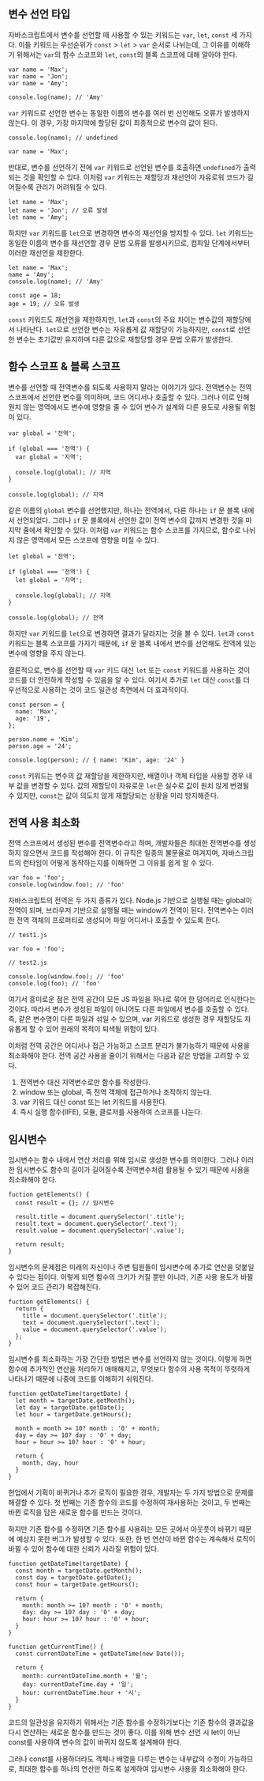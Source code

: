 ## 변수 선언 타입

자바스크립트에서 변수를 선언할 때 사용할 수 있는 키워드는 `var`, `let`, `const` 세 가지다. 이들 키워드는 우선순위가 `const` > `let` > `var` 순서로 나뉘는데, 그 이유를 이해하기 위해서는 `var`의 함수 스코프와 `let`, `const`의 블록 스코프에 대해 알아야 한다.

```
var name = 'Max';
var name = 'Jon';
var name = 'Amy';

console.log(name); // 'Amy'
```

`var` 키워드로 선언한 변수는 동일한 이름의 변수를 여러 번 선언해도 오류가 발생하지 않는다. 이 경우, 가장 마지막에 할당된 값이 최종적으로 변수의 값이 된다.

```
console.log(name); // undefined

var name = 'Max';
```

반대로, 변수를 선언하기 전에 `var` 키워드로 선언된 변수를 호출하면 `undefined`가 출력되는 것을 확인할 수 있다. 이처럼 `var` 키워드는 재할당과 재선언이 자유로워 코드가 길어질수록 관리가 어려워질 수 있다.

```
let name = 'Max';
let name = 'Jon'; // 오류 발생
let name = 'Amy';
```

하지만 `var` 키워드를 `let`으로 변경하면 변수의 재선언을 방지할 수 있다. `let` 키워드는 동일한 이름의 변수를 재선언할 경우 문법 오류를 발생시키므로, 컴파일 단계에서부터 이러한 재선언을 제한한다.

```
let name = 'Max';
name = 'Amy';
console.log(name); // 'Amy'

const age = 18;
age = 19; // 오류 발생
```

`const` 키워드도 재선언을 제한하지만, `let`과 `const`의 주요 차이는 변수값의 재할당에서 나타난다. `let`으로 선언한 변수는 자유롭게 값 재할당이 가능하지만, `const`로 선언한 변수는 초기값만 유지하며 다른 값으로 재할당할 경우 문법 오류가 발생한다.

## 함수 스코프 & 블록 스코프

변수를 선언할 때 전역변수를 되도록 사용하지 말라는 이야기가 있다. 전역변수는 전역 스코프에서 선언한 변수를 의미하며, 코드 어디서나 호출할 수 있다. 그러나 이로 인해 원치 않는 영역에서도 변수에 영향을 줄 수 있어 변수가 설계와 다른 용도로 사용될 위험이 있다.

```
var global = '전역';

if (global === '전역') {
  var global = '지역';

  console.log(global); // 지역
}

console.log(global); // 지역
```

같은 이름의 `global` 변수를 선언했지만, 하나는 전역에서, 다른 하나는 `if` 문 블록 내에서 선언되었다. 그러나 `if` 문 블록에서 선언한 값이 전역 변수의 값까지 변경한 것을 마지막 줄에서 확인할 수 있다. 이처럼 `var` 키워드는 함수 스코프를 가지므로, 함수로 나뉘지 않은 영역에서 모든 스코프에 영향을 미칠 수 있다.

```
let global = '전역';

if (global === '전역') {
  let global = '지역';

  console.log(global); // 지역
}

console.log(global); // 전역
```

하지만 `var` 키워드를 `let`으로 변경하면 결과가 달라지는 것을 볼 수 있다. `let`과 `const` 키워드는 블록 스코프를 가지기 때문에, `if` 문 블록 내에서 변수를 선언해도 전역에 있는 변수에 영향을 주지 않는다.

결론적으로, 변수를 선언할 때 `var` 키드 대신 `let` 또는 `const` 키워드를 사용하는 것이 코드를 더 안전하게 작성할 수 있음을 알 수 있다. 여기서 추가로 `let` 대신 `const`를 더 우선적으로 사용하는 것이 코드 일관성 측면에서 더 효과적이다.

```
const person = {
  name: 'Max',
  age: '19',
};

person.name = 'Kim';
person.age = '24';

console.log(person); // { name: 'Kim', age: '24' }
```

`const` 키워드는 변수의 값 재할당을 제한하지만, 배열이나 객체 타입을 사용할 경우 내부 값을 변경할 수 있다. 값의 재할당이 자유로운 `let`은 실수로 값이 원치 않게 변경될 수 있지만, `const`는 값이 의도치 않게 재할당되는 상황을 미리 방지해준다.

## 전역 사용 최소화

전역 스코프에서 생성된 변수를 전역변수라고 하며, 개발자들은 최대한 전역변수를 생성하지 않으면서 코드를 작성해야 한다. 이 규칙은 일종의 불문율로 여겨지며, 자바스크립트의 런타임이 어떻게 동작하는지를 이해하면 그 이유를 쉽게 알 수 있다.

```
var foo = 'foo';
console.log(window.foo); // 'foo'
```

자바스크립트의 전역은 두 가지 종류가 있다. Node.js 기반으로 실행될 때는 global이 전역이 되며, 브라우저 기반으로 실행될 때는 window가 전역이 된다. 전역변수는 이러한 전역 객체의 프로퍼티로 생성되어 파일 어디서나 호출할 수 있도록 한다.

```
// test1.js

var foo = 'foo';
```

```
// test2.js

console.log(window.foo); // 'foo'
console.log(foo); // 'foo'
```

여기서 흥미로운 점은 전역 공간이 모든 JS 파일을 하나로 묶어 한 덩어리로 인식한다는 것이다. 따라서 변수가 생성된 파일이 아니어도 다른 파일에서 변수를 호출할 수 있다. 즉, 같은 변수명이 다른 파일과 섞일 수 있으며, var 키워드로 생성한 경우 재할당도 자유롭게 할 수 있어 원래의 목적이 퇴색될 위험이 있다.

이처럼 전역 공간은 어디서나 접근 가능하고 스코프 분리가 불가능하기 때문에 사용을 최소화해야 한다. 전역 공간 사용을 줄이기 위해서는 다음과 같은 방법을 고려할 수 있다.

1. 전역변수 대신 지역변수로만 함수를 작성한다.
2. window 또는 global, 즉 전역 객체에 접근하거나 조작하지 않는다.
3. var 키워드 대신 const 또는 let 키워드를 사용한다.
4. 즉시 실행 함수(IIFE), 모듈, 클로저를 사용하여 스코프를 나눈다.

## 임시변수

임시변수는 함수 내에서 연산 처리를 위해 임시로 생성한 변수를 의미한다. 그러나 이러한 임시변수도 함수의 길이가 길어질수록 전역변수처럼 활용될 수 있기 때문에 사용을 최소화해야 한다.

```
fuction getElements() {
  const result = {}; // 임시변수

  result.title = document.querySelector('.title');
  result.text = document.querySelector('.text');
  result.value = document.querySelector('.value');

  return result;
}
```

임시변수의 문제점은 미래의 자신이나 주변 팀원들이 임시변수에 추가로 연산을 덧붙일 수 있다는 점이다. 이렇게 되면 함수의 크기가 커질 뿐만 아니라, 기존 사용 용도가 바뀔 수 있어 코드 관리가 복잡해진다.

```
fuction getElements() {
  return {
    title = document.querySelector('.title');
    text = document.querySelector('.text');
    value = document.querySelector('.value');
  };
}
```

임시변수를 최소화하는 가장 간단한 방법은 변수를 선언하지 않는 것이다. 이렇게 하면 함수에 추가적인 연산을 처리하기 애매해지고, 무엇보다 함수의 사용 목적이 뚜렷하게 나타나기 때문에 나중에 코드를 이해하기 쉬워진다.

```
function getDateTime(targetDate) {
  let month = targetDate.getMonth();
  let day = targetDate.getDate();
  let hour = targetDate.getHours();

  month = month >= 10? month : '0' + month;
  day = day >= 10? day : '0' + day;
  hour = hour >= 10? hour : '0' + hour;

  return {
    month, day, hour
  }
}
```

현업에서 기획이 바뀌거나 추가 로직이 필요한 경우, 개발자는 두 가지 방법으로 문제를 해결할 수 있다. 첫 번째는 기존 함수의 코드를 수정하여 재사용하는 것이고, 두 번째는 바뀐 로직을 담은 새로운 함수를 만드는 것이다.

하지만 기존 함수를 수정하면 기존 함수를 사용하는 모든 곳에서 아웃풋이 바뀌기 때문에 예상치 못한 버그가 발생할 수 있다. 또한, 한 번 연산이 바뀐 함수는 계속해서 로직이 바뀔 수 있어 함수에 대한 신뢰가 사라질 위험이 있다.

```
function getDateTime(targetDate) {
  const month = targetDate.getMonth();
  const day = targetDate.getDate();
  const hour = targetDate.getHours();

  return {
    month: month >= 10? month : '0' + month;
    day: day >= 10? day : '0' + day;
    hour: hour >= 10? hour : '0' + hour;
  }
}

function getCurrentTime() {
  const currentDateTime = getDateTime(new Date());

  return {
    month: currentDateTime.month + '월';
    day: currentDateTime.day + '일';
    hour: currentDateTime.hour + '시';
  }
}
```

코드의 일관성을 유지하기 위해서는 기존 함수를 수정하기보다는 기존 함수의 결과값을 다시 연산하는 새로운 함수를 만드는 것이 좋다. 이를 위해 변수 선언 시 let이 아닌 const를 사용하여 변수의 값이 바뀌지 않도록 설계해야 한다.

그러나 const를 사용하더라도 객체나 배열을 다루는 변수는 내부값의 수정이 가능하므로, 최대한 함수를 하나의 연산만 하도록 설계하여 임시변수 사용을 최소화해야 한다.
